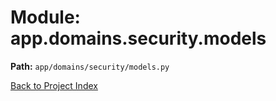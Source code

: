 # Module: app.domains.security.models

**Path:** `app/domains/security/models.py`

[Back to Project Index](../../../../index.md)
